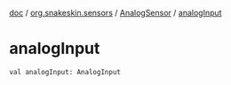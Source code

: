 [doc](../../index.md) / [org.snakeskin.sensors](../index.md) / [AnalogSensor](index.md) / [analogInput](./analog-input.md)

# analogInput

`val analogInput: AnalogInput`